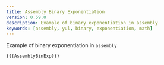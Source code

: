 ```yaml
---
title: Assembly Binary Exponentiation
version: 0.59.0
description: Example of binary exponentiation in assembly
keywords: [assembly, yul, binary, exponentiation, math]
---
```


Example of binary exponentiation in `assembly`

```solidity
{{{AssemblyBinExp}}}
```
